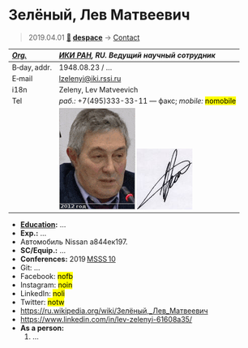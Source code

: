 # Зелёный, Лев Матвеевич
> 2019.04.01 **[🚀](../index/index.md) [despace](index.md)** → [Contact](contact.md)

|*[Org.](contact.md)*|*[ИКИ РАН](zz_iki_ras.md), RU. Ведущий научный сотрудник*|
|:--|:--|
|B‑day, addr.| 1948.08.23 / … |
|E‑mail| <lzelenyi@iki.rssi.ru> |
|i18n| Zeleny, Lev Matveevich |
|Tel|*раб.:* +7(495)333-33-11 — факс; *mobile:* <mark>nomobile</mark> |
|| ![](f/contact/z/zeleniy_001_animated.gif) [![](f/contact/z/zeleniy_001_sign_thumb.jpg)](f/contact/z/zeleniy_001_sign.png) |

   - **[Education](edu.md):** …
   - **Exp.:** …
   - Автомобиль Nissan а844ек197.
   - **SC/Equip.:** …
   - **Conferences:** 2019 [MSSS 10](msss_10.md)
   - Git: …
   - Facebook: <mark>nofb</mark>
   - Instagram: <mark>noin</mark>
   - LinkedIn: <mark>noli</mark>
   - Twitter: <mark>notw</mark>
   - <https://ru.wikipedia.org/wiki/Зелёный,_Лев_Матвеевич>
   - <https://www.linkedin.com/in/lev-zelenyi-61608a35/>
   - **As a person:**
      1. …

